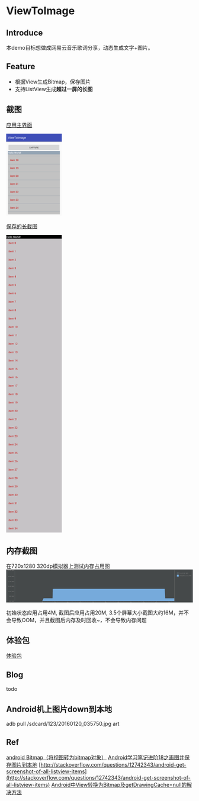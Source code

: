 # ViewToImage

## Introduce
本demo目标想做成网易云音乐歌词分享，动态生成文字+图片。

## Feature
* 根据View生成Bitmap，保存图片
* 支持ListView生成**超过一屏的长图**

## 截图

[应用主界面](art/main.png)

<img alt='应用主界面' src='art/main.png' width='150px'>


[保存的长截图](art/20160120_035750s.jpg)

<img alt='保存的长截图' src='art/20160120_035750.jpg' width='150px'>
 
## 内存截图
在720x1280 320dp模拟器上测试内存占用图
<img alt='保存的长截图' src='art/memory.png'>

初始状态应用占用4M, 截图后应用占用20M, 3.5个屏幕大小截图大约16M，并不会导致OOM，并且截图后内存及时回收~，不会导致内存问题

## 体验包
[体验包](art/app-debug.apk)

## Blog
todo

## Android机上图片down到本地
adb pull /sdcard/123/20160120_035750.jpg art

## Ref

[android Bitmap（将视图转为bitmap对象）](http://www.cnblogs.com/crazywenza/p/3239799.html)
[Android学习笔记进阶18之画图并保存图片到本地](http://blog.csdn.net/sjf0115/article/details/7269117)
[http://stackoverflow.com/questions/12742343/android-get-screenshot-of-all-listview-items](http://stackoverflow.com/questions/12742343/android-get-screenshot-of-all-listview-items)
[Android中View转换为Bitmap及getDrawingCache=null的解决方法](http://www.cnblogs.com/devinzhang/archive/2012/06/05/2536848.html)

